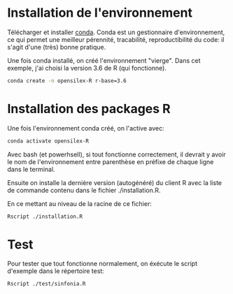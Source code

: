 # Installation de l'environnement

Télécharger et installer [conda](https://docs.conda.io/projects/conda/en/latest/user-guide/install/index.html#installing-in-silent-mode). Conda est un gestionnaire d'environnement, ce qui permet une meilleur pérennité, tracabilité, reproductibilité du code: il s'agit d'une (très) bonne pratique.

Une fois conda installé, on créé l'environnement "vierge". Dans cet exemple, j'ai choisi la version 3.6 de R (qui fonctionne).

```sh
conda create -n opensilex-R r-base=3.6
```

# Installation des packages R

Une fois l'environnement conda créé, on l'active avec:

```sh
conda activate opensilex-R
```

Avec bash (et powerhsell), si tout fonctionne correctement, il devrait y avoir le nom de l'environnement entre parenthèse en préfixe de chaque ligne dans le terminal.

Ensuite on installe la dernière version (autogénéré) du client R avec la liste de commande contenu dans le fichier ./installation.R.

En ce mettant au niveau de la racine de ce fichier:
```sh
Rscript ./installation.R
```

# Test

Pour tester que tout fonctionne normalement, on éxécute le script d'exemple dans le répertoire test:

```sh
Rscript ./test/sinfonia.R
```